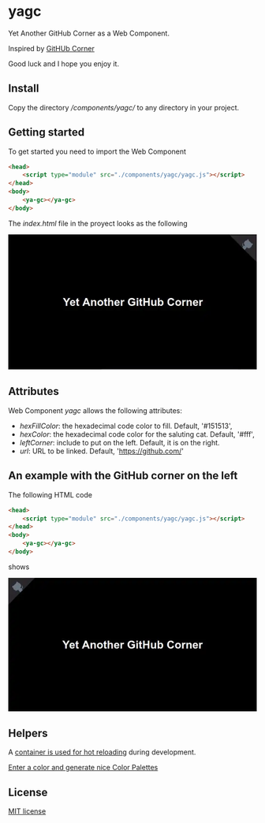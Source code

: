 # yagc

Yet Another GitHub Corner as a Web Component.

Inspired by [GitHUb Corner](https://github.com/tholman/github-corners)

Good luck and I hope you enjoy it.

## Install

Copy the directory */components/yagc/* to any directory in your project.

## Getting started

To get started you need to import the Web Component

```html
<head>
    <script type="module" src="./components/yagc/yagc.js"></script>
</head>
<body>
    <ya-gc></ya-gc>
</body>
```

The _index.html_ file in the proyect looks as the following

![On the top-right corner](./docs/yagc-right-sample.webp)

## Attributes

Web Component *yagc* allows the following attributes:
- *hexFillColor*: the hexadecimal code color to fill. Default, '#151513',
- *hexColor*: the hexadecimal code color for the saluting cat. Default, '#fff',
- *leftCorner*: include to put on the left. Default, it is on the right.
- *url*: URL to be linked. Default, 'https://github.com/'

## An example with the GitHub corner on the left

The following HTML code

```html
<head>
    <script type="module" src="./components/yagc/yagc.js"></script>
</head>
<body>
    <ya-gc></ya-gc>
</body>
```

shows

![On the top-left corner](./docs/yagc-left-sample.webp)


## Helpers

A [container is used for hot reloading](https://github.com/migupl/hot-reloading-container) during development.

[Enter a color and generate nice Color Palettes](https://mycolor.space/)

## License

[MIT license](http://www.opensource.org/licenses/mit-license.php)

